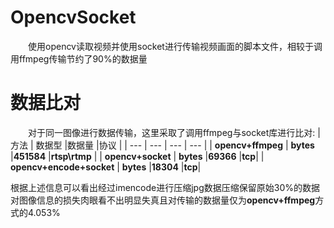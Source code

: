 # OpencvSocket
&emsp;&emsp;使用opencv读取视频并使用socket进行传输视频画面的脚本文件，相较于调用ffmpeg传输节约了90%的数据量
# 数据比对
&emsp;&emsp;对于同一图像进行数据传输，这里采取了调用ffmpeg与socket库进行比对:
| 方法 | 数据型 |数据量 |协议 |
| --- | --- | --- | --- |
| **opencv+ffmpeg** | **bytes** |**451584** |**rtsp\rtmp** |
| **opencv+socket** | **bytes** |**69366** |**tcp**|
| **opencv+encode+socket** | **bytes** |**18304** |**tcp**|

根据上述信息可以看出经过imencode进行压缩jpg数据压缩保留原始30%的数据对图像信息的损失肉眼看不出明显失真且对传输的数据量仅为**opencv+ffmpeg**方式的4.053%
